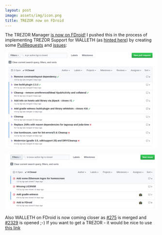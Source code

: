 ```yaml
---
layout: post
image: assets/img/icon.png
title: TREZOR now on FDroid
---
```


The TREZOR Manager [is now on FDroid!](https://f-droid.org/repository/browse/?fdfilter=trezor&fdid=io.trezor.app) I pushed this in the process of implementing TREZOR Support for WALLETH (as [hinted here](/2017/06/12/offline-transactions/)) by creating some [PullRequests](https://github.com/trezor/trezor-android/pulls?q=is%3Apr+author%3Aligi+is%3Aclosed) and [issues](https://github.com/trezor/trezor-android/issues?q=is%3Aissue+author%3Aligi+is%3Aclosed):


 [![](/assets/img/news/trezor_prs.png)](https://github.com/trezor/trezor-android/pulls?q=is%3Apr+author%3Aligi+is%3Aclosed)

 [![](/assets/img/news/trezor_issues.png)](https://github.com/trezor/trezor-android/issues?q=is%3Aissue+author%3Aligi+is%3Aclosed)

Also WALLETH on FDroid is now coming closer as [#275](https://gitlab.com/fdroid/fdroidserver/merge_requests/275) is merged and [#2329](https://gitlab.com/fdroid/fdroiddata/merge_requests/2329) is opened ;-)
If you want to get a TREZOR - it would be nice to use [this link](https://shop.trezor.io?a=walleth.org)
